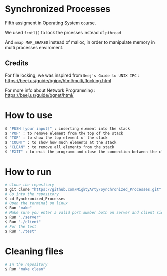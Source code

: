 # Synchronized Processes
Fifth assigment in Operating System course.

We used </b>`fcntl()` to lock the prcesses instead of </b>`pthread`

And </b>`mmap MAP_SHARED` instead of malloc, in order to manipulate memory in multi processes enviroment.

## Credits
For file locking, we was inspired from </b>`Beej's Guide to UNIX IPC` : https://beej.us/guide/bgipc/html/multi/flocking.html

For more info about Network Programming : https://beej.us/guide/bgnet/html/

# How to use
```bash
$ "PUSH [your input]" : inserting element into the stack
$ "POP" : to remove element from the top of the stack
$ "TOP" : to show the top element of the stack
$ "COUNT" : to show how much elements at the stack
$ "CLEAN" : to remove all elements from the stack
$ "EXIT" : to exit the programm and close the connection between the client and the server
```

# How to run
```bash
# Clone the repository
$ git clone "https://github.com/MightyArty/Synchronized_Processes.git"
# Go into the repository
$ cd Synchronized_Processes
# Open the terminal on linux
$ Run "make"
# Make sure you enter a valid port number both on server and client side
$ Run "./server"
$ Run "./client"
# For the test
$ Run "./test"
```
# Cleaning files
```bash
# In the repository
$ Run "make clean"